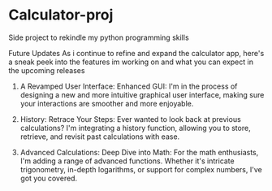 # Calculator-proj
Side project to rekindle my python programming skills

Future Updates
As i continue to refine and expand the calculator app, here's a sneak peek into the features im working on and what you can expect in the upcoming releases

1. A Revamped User Interface:
Enhanced GUI: I'm in the process of designing a new and more intuitive graphical user interface, making sure your interactions are smoother and more enjoyable.

2. History:
Retrace Your Steps: Ever wanted to look back at previous calculations? I'm integrating a history function, allowing you to store, retrieve, and revisit past calculations with ease.

3. Advanced Calculations:
Deep Dive into Math: For the math enthusiasts, I'm adding a range of advanced functions. Whether it's intricate trigonometry, in-depth logarithms, or support for complex numbers, I've got you covered.
